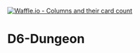 [![Waffle.io - Columns and their card count](https://badge.waffle.io/D-6/D6-Dungeon.png?columns=all)](https://waffle.io/D-6/D6-Dungeon?utm_source=badge)
# D6-Dungeon